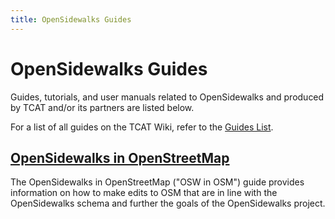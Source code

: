 ```yaml
---
title: OpenSidewalks Guides
---
```


# OpenSidewalks Guides

Guides, tutorials, and user manuals related to OpenSidewalks and produced by TCAT and/or its partners are listed below.

For a list of all guides on the TCAT Wiki, refer to the [Guides List](#guides-list).

## [OpenSidewalks in OpenStreetMap](#osw-in-osm)

The OpenSidewalks in OpenStreetMap ("OSW in OSM") guide provides information on how to make edits to OSM that are in line with the OpenSidewalks schema and further the goals of the OpenSidewalks project.
